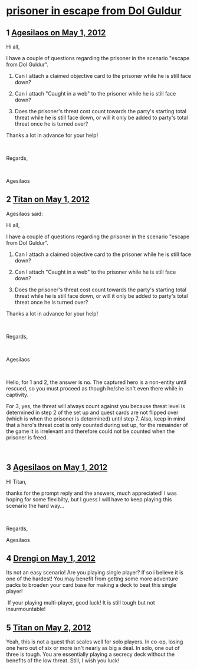 # [prisoner in escape from Dol Guldur](https://community.fantasyflightgames.com/topic/63886-prisoner-in-escape-from-dol-guldur/)

## 1 [Agesilaos on May 1, 2012](https://community.fantasyflightgames.com/topic/63886-prisoner-in-escape-from-dol-guldur/?do=findComment&comment=624481)

Hi all,

I have a couple of questions regarding the prisoner in the scenario "escape from Dol Guldur".

1) Can I attach a claimed objective card to the prisoner while he is still face down?

2) Can I attach "Caught in a web" to the prisoner while he is still face down?

3) Does the prisoner's threat cost count towards the party's starting total threat while he is still face down, or will it only be added to party's total threat once he is turned over?
 

Thanks a lot in advance for your help!

 

Regards,

 

Agesilaos

## 2 [Titan on May 1, 2012](https://community.fantasyflightgames.com/topic/63886-prisoner-in-escape-from-dol-guldur/?do=findComment&comment=624486)

Agesilaos said:

Hi all,

I have a couple of questions regarding the prisoner in the scenario "escape from Dol Guldur".

1) Can I attach a claimed objective card to the prisoner while he is still face down?

2) Can I attach "Caught in a web" to the prisoner while he is still face down?

3) Does the prisoner's threat cost count towards the party's starting total threat while he is still face down, or will it only be added to party's total threat once he is turned over?
 

Thanks a lot in advance for your help!

 

Regards,

 

Agesilaos




 

Hello, for 1 and 2, the answer is no. The captured hero is a non-entity until rescued, so you must proceed as though he/she isn't even there while in captivity.

For 3, yes, the threat will always count against you because threat level is determined in step 2 of the set up and quest cards are not flipped over (which is when the prisoner is determined) until step 7. Also, keep in mind that a hero's threat cost is only counted during set up, for the remainder of the game it is irrelevant and therefore could not be counted when the prisoner is freed.



 

## 3 [Agesilaos on May 1, 2012](https://community.fantasyflightgames.com/topic/63886-prisoner-in-escape-from-dol-guldur/?do=findComment&comment=624548)

HI Titan,

thanks for the prompt reply and the answers, much appreciated! I was hoping for some flexibilty, but I guess I will have to keep playing this scenario the hard way…

 

Regards,

Agesilaos

## 4 [Drengi on May 1, 2012](https://community.fantasyflightgames.com/topic/63886-prisoner-in-escape-from-dol-guldur/?do=findComment&comment=624649)

Its not an easy scenario! Are you playing single player? If so i believe it is one of the hardest! You may benefit from gettng some more adventure packs to broaden your card base for making a deck to beat this single player!

 If your playing multi-player, good luck! It is still tough but not insurmountable!

## 5 [Titan on May 2, 2012](https://community.fantasyflightgames.com/topic/63886-prisoner-in-escape-from-dol-guldur/?do=findComment&comment=625100)

Yeah, this is not a quest that scales well for solo players. In co-op, losing one hero out of six or more isn't nearly as big a deal. In solo, one out of three is tough. You are essentially playing a secrecy deck without the benefits of the low threat. Still, I wish you luck!

